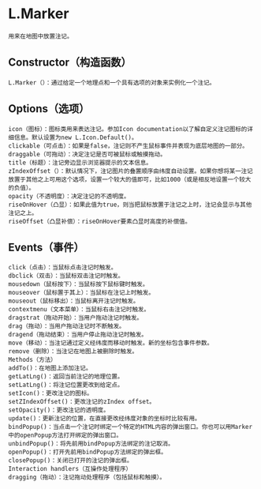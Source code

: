#   L.Marker
    用来在地图中放置注记。
##  Constructor（构造函数）
    L.Marker（）：通过给定一个地理点和一个具有选项的对象来实例化一个注记。
##  Options（选项）
    icon（图标）：图标类用来表达注记。参加Icon documentation以了解自定义注记图标的详细信息。默认设置为new L.Icon.Default()。
    clickable（可点击）：如果是false，注记则不产生鼠标事件并表现为底层地图的一部分。
    draggable（可拖动）：决定注记是否可被鼠标或触摸拖动。
    title（标题）：注记旁边显示浏览器提示的文本信息。
    zIndexOffset（）：默认情况下，注记图片的叠置顺序由纬度自动设置。如果你想将某一注记放置于其他之上可用这个选项，设置一个较大的值即可，比如1000（或是相反地设置一个较大的负值）。
    opacity（不透明度）：决定注记的不透明度。
    riseOnHover（凸显）：如果此值为true，则当把鼠标放置于注记之上时，注记会显示与其他注记之上。
    riseOffset（凸显补偿）：riseOnHover要素凸显时高度的补偿值。
##  Events（事件）
    click（点击）：当鼠标点击注记时触发。
    dbclick（双击）：当鼠标双击注记时触发。
    mousedown（鼠标按下）：当鼠标按下鼠标键时触发。
    mouseover（鼠标置于其上）：当鼠标在注记上时触发。
    mouseout（鼠标移出）：当鼠标离开注记时触发。
    contextmenu（文本菜单）：当鼠标右击注记时触发。
    dragstrat（拖动开始）：当用户拖动注记时触发。
    drag（拖动）：当用户拖动注记时不断触发。
    dragend（拖动结束）：当用户停止拖动注记时触发。
    move（移动）：当注记通过定义经纬度而移动时触发。新的坐标包含事件参数。
    remove（删除）：当注记在地图上被删除时触发。
    Methods（方法）
    addTo()：在地图上添加注记。
    getLatLng()：返回当前注记的地理位置。
    setLatLng()：将注记位置更改到给定点。
    setIcon()：更改注记的图标。
    setZIndexOffset()：更改注记的zIndex offset。
    setOpacity()：更改注记的透明度。
    update()：更新注记的位置，在直接更改经纬度对象的坐标时比较有用。
    bindPopup()：当点击一个注记时绑定一个特定的HTML内容的弹出窗口。你也可以用Marker中的openPopup方法打开绑定的弹出窗口。
    unbindPopup()：将先前用bindPopup方法绑定的注记取消。
    openPopup()：打开先前用bindPopup方法绑定的弹出框。
    closePopup()：关闭已打开的注记的弹出框。
    Interaction handlers（互操作处理程序）
    dragging（拖动）：注记拖动处理程序（包括鼠标和触摸）。